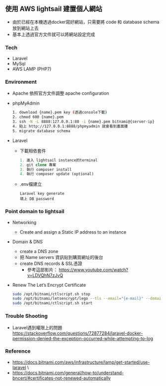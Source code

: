 ## 使用 AWS lightsail 建置個人網站
- 由於已經在本機透過docker寫好網站，只需要將 code 和 database schema 放到網站上去
- 基本上透過官方文件就可以將網站設定完成

### Tech
- Laravel
- MySql
- AWS LAMP (PHP7)

### Environment
- Apache
   依照官方文件調整 apache configuration
   
- phpMyAdmin
    ``` bash
    1. download {name}.pem key (透過console下載)
    2. chmod 600 {name}.pem
    3. ssh -N -L 8888:127.0.0.1:80 -i {name}.pem bitnami@{server-ip}
    4. 貼上 http://127.0.0.1:8888/phpmyadmin 就會看到畫面摟
    5. migrate database schema
    ```

- Laravel
    - 下載相依套件 
        ``` php
        1. 進入 lightsail instance的terminal
        2. git clone 專案
        3. 執行 composer install
        4. 執行 composer update (optional)
        ```

   - .env檔建立
        ```
        Laravel key generate
        填上 DB password   
        ```

### Point domain to lightsail
- Networking 
  - Create and assign a Static IP address to an instance

- Domain & DNS
  - create a DNS zone
  - 把 Name servers 資訊貼到購買網址的後台
  - create DNS records & SSL憑證
    - 參考這部影片： https://www.youtube.com/watch?v=LDVQhN7zJvQ
   
- Renew The Let’s Encrypt Certificate
   ``` bash
   sudo /opt/bitnami/ctlscript.sh stop
   sudo /opt/bitnami/letsencrypt/lego --tls --email="{e-mail}" --domains="{domain}" --path="/opt/bitnami/letsencrypt" renew --days 90
   sudo /opt/bitnami/ctlscript.sh start
   ```
  
### Trouble Shooting
- Laravel遇到權限上的問題\
https://stackoverflow.com/questions/72877284/laravel-docker-permission-denied-the-exception-occurred-while-attempting-to-log

### Reference
- https://docs.bitnami.com/aws/infrastructure/lamp/get-started/use-laravel \
- https://docs.bitnami.com/general/how-to/understand-bncert/#certificates-not-renewed-automatically

